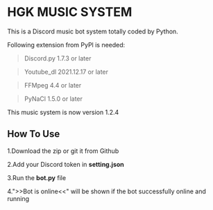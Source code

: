 # HGK MUSIC SYSTEM
This is a Discord music bot system totally coded by Python.

Following extension from PyPl is needed:
> Discord.py 1.7.3 or later 

> Youtube_dl 2021.12.17 or later 

> FFMpeg 4.4 or later 

> PyNaCl 1.5.0 or later

This music system is now version 1.2.4

## How To Use
1.Download the zip or git it from Github

2.Add your Discord token in **setting.json**

3.Run the **bot.py** file

4.">>Bot is online<<" will be shown if the bot successfully online and running
